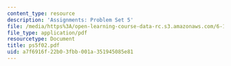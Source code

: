 ```yaml
---
content_type: resource
description: 'Assignments: Problem Set 5'
file: /media/https%3A/open-learning-course-data-rc.s3.amazonaws.com/6-111-introductory-digital-systems-laboratory-fall-2002/a7f6916f22b03fbb001a351945085e81_ps5f02.pdf
file_type: application/pdf
resourcetype: Document
title: ps5f02.pdf
uid: a7f6916f-22b0-3fbb-001a-351945085e81
---
```

